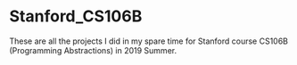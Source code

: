 # Stanford_CS106B
These are all the projects I did in my spare time for Stanford course CS106B (Programming Abstractions) in 2019 Summer.
